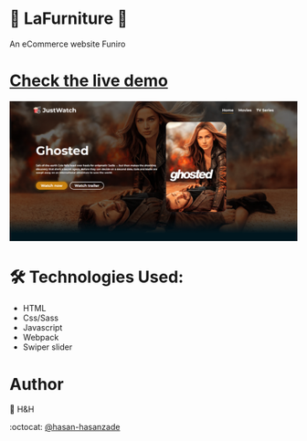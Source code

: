 # 🎥 LaFurniture 🎥

An eCommerce website Funiro

# [Check the live demo](https://just-watch-react-app.vercel.app/)

![](https://github.com/hasan-hasanzade/just-watch-react-app/blob/main/src/assets/intro.png)

# 🛠 Technologies Used:

+ HTML
+ Css/Sass
+ Javascript
+ Webpack
+ Swiper slider


# Author

 👤 H&H
 
 :octocat: [@hasan-hasanzade](https://github.com/hasan-hasanzade)
